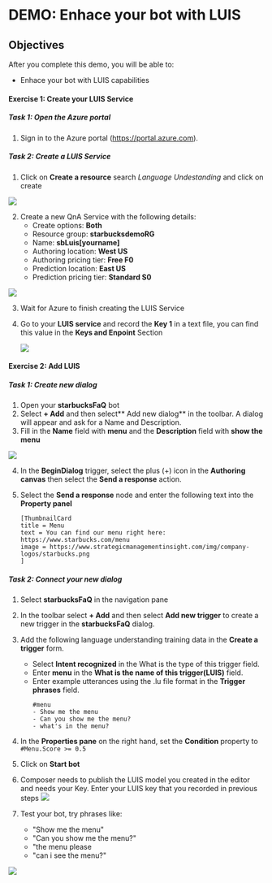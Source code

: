 # DEMO: Enhace your bot with LUIS

## Objectives
After you complete this demo, you will be able to:
- Enhace your bot with LUIS capabilities

#### Exercise 1: Create your LUIS Service


##### Task 1: Open the Azure portal

1.  Sign in to the Azure portal (<https://portal.azure.com>).

##### Task 2: Create a LUIS Service

1. Click on **Create a resource** search *Language Undestanding* and click on create

![](images/1.jpg)

2. Create a new QnA Service with the following details:
   - Create options: **Both**
   - Resource group: **starbucksdemoRG**
   - Name: **sbLuis[yourname]**
   - Authoring location: **West US**
   - Authoring pricing tier: **Free F0**
   - Prediction location: **East US**
   - Prediction pricing tier: **Standard S0**

![](images/2.jpg)

3. Wait for Azure to finish creating the LUIS Service
4. Go to your **LUIS service** and record the **Key 1** in a text file, you can find this value in the **Keys and Enpoint** Section

    ![](images/3.jpg)

#### Exercise 2: Add LUIS

##### Task 1: Create new dialog

1. Open your **starbucksFaQ** bot
2. Select **+ Add** and then select** Add new dialog** in the toolbar. A dialog will appear and ask for a Name and Description.
3. Fill in the **Name** field with **menu** and the **Description** field with **show the menu**

![](images/4.jpg)

4. In the **BeginDialog** trigger, select the plus (+) icon in the **Authoring canvas** then select the **Send a response** action.
5. Select the **Send a response** node and enter the following text into the **Property panel**

   ```
   [ThumbnailCard
   title = Menu
   text = You can find our menu right here: https://www.starbucks.com/menu
   image = https://www.strategicmanagementinsight.com/img/company-logos/starbucks.png
   ]
   ```

##### Task 2: Connect your new dialog

1. Select **starbucksFaQ** in the navigation pane
2. In the toolbar select **+ Add** and then select **Add new trigger** to create a new trigger in the **starbucksFaQ** dialog.
3. Add the following language understanding training data in the **Create a trigger** form.
   - Select **Intent recognized** in the What is the type of this trigger field.
   - Enter **menu** in the **What is the name of this trigger(LUIS)** field.
   - Enter example utterances using the .lu file format in the **Trigger phrases** field.
     ```
     #menu
     - Show me the menu
     - Can you show me the menu?
     - what's in the menu?
     ```
4. In the **Properties pane** on the right hand, set the **Condition** property to ``#Menu.Score >= 0.5`` 

5. Click on **Start bot**
6. Composer needs to publish the LUIS model you created in the editor and needs your Key. Enter your LUIS key that you recorded in previous steps
   ![](images/6.jpg)

7. Test your bot, try phrases like:
    - "Show me the menu"
    - "Can you show me the menu?"
    - "the menu please
    - "can i see the menu?"

![](images/7.jpg)